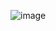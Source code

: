 ![image](https://user-images.githubusercontent.com/70621926/117542431-94ca6b80-b053-11eb-98c8-7b630237867e.png)

